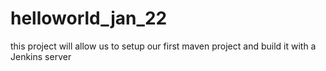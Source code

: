 # helloworld_jan_22
this project will allow us to setup our first maven project  and build it with a Jenkins server
